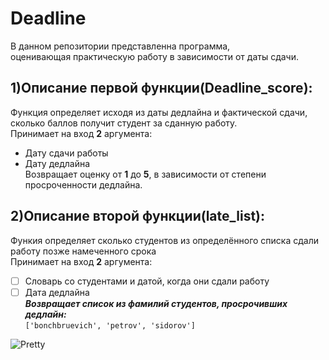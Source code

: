 # Deadline 
В данном репозитории представленна программа, <br>оценивающая практическую работу в зависимости от даты сдачи.

## 1)Описание первой функции(Deadline_score):
Функция определяет исходя из даты дедлайна и фактической сдачи, <br>сколько баллов получит студент за сданную работу.
<br>Принимает на вход **2** аргумента:
* Дату сдачи работы
* Дату дедлайна
<br>Возвращает оценку от **1** до **5**, в зависимости от степени просроченности дедлайна.

## 2)Описание второй функции(late_list):
Функия определяет сколько студентов из определённого списка сдали работу позже намеченного срока
<br> Принимает на вход **2** аргумента:
* [ ] Словарь со студентами и датой, когда они сдали работу
* [ ] Дата дедлайна
<br>***Возвращает список из фамилий студентов, просрочивших дедлайн:***
<br>``['bonchbruevich', 'petrov', 'sidorov']``

![Pretty]([digital-art-women-blonde-futuristic-wallpaper-preview.jpg](https://www.wallpaperflare.com/digital-art-women-blonde-futuristic-tattoo-robot-science-fiction-wallpaper-cubee))
